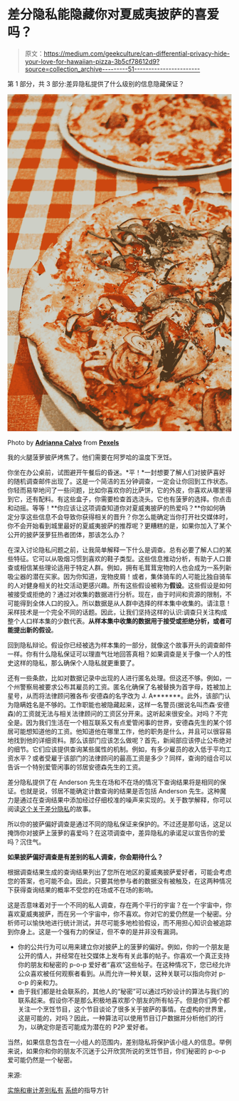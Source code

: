 # 差分隐私能隐藏你对夏威夷披萨的喜爱吗？

> 原文：<https://medium.com/geekculture/can-differential-privacy-hide-your-love-for-hawaiian-pizza-3b5cf78612d9?source=collection_archive---------51----------------------->

第 1 部分，共 3 部分:差异隐私提供了什么级别的信息隐藏保证？

![](img/65379c38cc86c4d1275c1379b6eaf18b.png)

Photo by [**Adrianna Calvo**](https://www.pexels.com/@adriannaca?utm_content=attributionCopyText&utm_medium=referral&utm_source=pexels) from [**Pexels**](https://www.pexels.com/photo/pizza-with-pepper-and-cheese-1253737/?utm_content=attributionCopyText&utm_medium=referral&utm_source=pexels)

我的火腿菠萝披萨烤焦了。他们需要在阿罗哈的温度下烹饪。

你坐在办公桌前，试图避开午餐后的昏迷。*平！*一封想要了解人们对披萨喜好的随机调查邮件出现了。这是一个简洁的五分钟调查，一定会让你回到工作状态。你轻而易举地问了一些问题，比如你喜欢你的比萨饼，它的外皮，你喜欢从哪里得到它，还有配料。有这些盒子，你需要检查首选浇头。它也有菠萝的选择。你点击和动摇。等等！**你应该让这项调查知道你对夏威夷披萨的热爱吗？**你如何确定分享这些信息不会导致你获得相关的晋升？你怎么能确定当你打开社交媒体时，你不会开始看到城里最好的夏威夷披萨的推荐呢？更糟糕的是，如果你加入了某个公开的披萨菠萝狂热者团体，那该怎么办？

在深入讨论隐私问题之前，让我简单解释一下什么是调查。总有必要了解人口的某些特征。它可以从吸烟习惯到喜欢的鞋子类型。这些信息推动分析，有助于人口普查或相信某些理论适用于特定人群。例如，拥有毛茸茸宠物的人也会成为一系列新吸尘器的潜在买家。因为你知道，宠物皮屑！或者，集体骑车的人可能比独自骑车的人对健身相关的社交活动更感兴趣。所有这些假设被称为**假设**。这些假设是如何被接受或拒绝的？通过对收集的数据进行分析。现在，由于时间和资源的限制，不可能得到全体人口的投入。所以数据是从人群中选择的样本集中收集的。请注意！采样技术是一个完全不同的话题。因此，让我们坚持这样的认识:调查只关注构成整个人口样本集的少数代表。**从样本集中收集的数据用于接受或拒绝分析，或者可能提出新的假设**。

回到隐私辩论。假设你已经被选为样本集的一部分，就像这个故事开头的调查邮件一样。你有什么隐私保证可以理直气壮地回答真相？如果调查是关于像一个人的性史这样的隐私，那么确保个人隐私就更重要了。

还有一些条款，比如对数据记录中出现的人进行匿名处理。但这还不够。例如，一个州警察局被要求公布其雇员的工资。匿名化确保了名被替换为首字母，姓被加上星号，从而将法律顾问雅各布·安德森的名字改为 J. A*******。此外，该部门认为隐瞒姓名是不够的。工作职能也被隐藏起来，这样一名警员(据说名叫杰森·安德森)的工资就无法与相关法律顾问的工资区分开来。这听起来很安全。对吗？不完全是。因为我们生活在一个相互联系又有点爱管闲事的世界，安德森先生的某个邻居可能想知道他的工资。他知道他在哪里工作，他的职务是什么，并且可以很容易地找到他的详细资料。那么该部门应该怎么做呢？首先，新闻部应该停止公布绝对的细节。它们应该提供查询某些属性的机制。例如，有多少雇员的收入低于平均工资水平？或者受雇于该部门的法律顾问的最高工资是多少？同样，查询的组合可以告诉一个特别爱管闲事的邻居安德森先生的工资。

差分隐私提供了在 Anderson 先生在场和不在场的情况下查询结果将是相同的保证。也就是说，邻居不能确定计数查询的结果是否包括 Anderson 先生。这种魔力是通过在查询结果中添加经过仔细校准的噪声来实现的。关于数学解释，你可以阅读[这个关于差分隐私](/georgian-impact-blog/a-brief-introduction-to-differential-privacy-eacf8722283b)的故事。

所以你的披萨偏好调查是通过不同的隐私保证来保护的。不过还是那句话，这足以掩饰你对披萨上菠萝的喜爱吗？在这项调查中，差异隐私的承诺足以宣告你的爱吗？沉住气。

**如果披萨偏好调查是有差别的私人调查，你会期待什么？**

根据调查结果生成的查询结果列出了您所在地区的夏威夷披萨爱好者，可能会考虑您的答案，也可能不会。因此，只要其他参与者的数据没有被触及，在这两种情况下获得查询结果的概率不受您的在场或不在场的影响。

这是否意味着对于一个不同的私人调查，存在两个平行的宇宙？在一个宇宙中，你喜欢夏威夷披萨，而在另一个宇宙中，你不喜欢。你对它的爱仍然是一个秘密。分析师可以愉快地进行统计测试，并尽可能多地检验假设，而不用担心知识会被追踪到你身上。这是一个强有力的保证，但不幸的是并非没有漏洞。

*   你的公共行为可以用来建立你对披萨上的菠萝的偏好。例如，你的一个朋友是公开的情人，并经常在社交媒体上发布有关此事的帖子。你喜欢一个真正支持你的朋友和秘密的 p-o-p 爱好者“喜欢”这些帖子。在这种情况下，您已经允许公众喜欢被任何观察者看到。从而允许一种关联，这种关联可以指向你对 p-o-p 的亲和力。
*   由于我们都是社会联系的，其他人的“秘密”可以通过巧妙设计的算法与我们的联系起来。假设你不是那么积极地喜欢那个朋友的所有帖子。但是你们两个都关注一个烹饪节目，这个节目谈论了很多关于披萨的事情。在虚构的世界里，这是可能的，对吗？因此，一种算法可以使用节目订户数据并分析他们的行为，以确定你是否可能成为潜在的 P2P 爱好者。

当然，如果信息包含在一小组人的范围内，差别隐私将保护该小组人的信息。举例来说，如果你和你的朋友不沉迷于公开欣赏所说的烹饪节目，你们秘密的 p-o-p 爱可能仍然是一个秘密。

来源:

[实施和审计差别私有](https://arxiv.org/abs/2002.04049) [系统](https://arxiv.org/abs/2002.04049)的指导方针